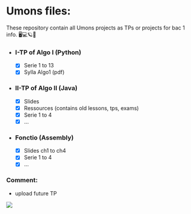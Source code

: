 # Umons files:
These repository contain all Umons projects as TPs or projects for bac 1 info. 🖥💻🪐🌌

- ### I-TP of Algo I (Python)
    - [x] Serie 1 to 13
    - [x] Sylla Algo1 (pdf)
- ### II-TP of Algo II (Java)
    -  [x] Slides
    -  [x] Ressources (contains old lessons, tps, exams)
    -  [x] Serie 1 to 4
    -  [x] ...
- ### Fonctio (Assembly)
    - [x] Slides ch1 to ch4
    - [x] Serie 1 to 4
    - [x] ...

### Comment:
- upload future TP

![](https://web.umons.ac.be/app/themes/umons/assets/img/layout/logo-prelude.svg)